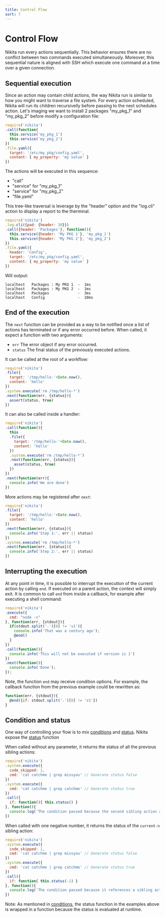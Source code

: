 ```yaml
---
title: Control Flow
sort: 7
---
```


# Control Flow

Nikita run every actions sequentially. This behavior ensures there are no conflict between two commands executed simultaneously. Moreover, this sequential nature is aligned with SSH which execute one command at a time over a given connection.

## Sequential execution

Since an action may contain child actions, the way Nikita run is similar to how you might want to traverse a file system. For every action scheduled, Nikita will run its children recursivelly before passing to the next schedules action. Let's imaging we want to install 2 packages "my_pkg_1" and "my_pkg_2" before modify a configuration file:

```js
require('nikita')
.call(function{
  this.service('my_pkg_1')
  this.service('my_pkg_2')
})
.file.yaml({
  target: '/etc/my_pkg/config.yaml',
  content: { my_property: 'my value' }
})
```

The actions will be executed in this sequence:

* "call"
* "service" for "my_pkg_1"
* "service" for "my_pkg_2"
* "file.yaml"

This tree-like traversal is leverage by the "header" option and the "log.cli" action to display a report to the therminal.

```js
require('nikita')
.log.cli({pad: {header: 20}})
.call({header: 'Packages'}, function(){
  this.service({header: 'My PKG 1'}, 'my_pkg_1')
  this.service({header: 'My PKG 2'}, 'my_pkg_2')
})
.file.yaml({
  header: 'Config',
  target: '/etc/my_pkg/config.yaml',
  content: { my_property: 'my value' }
})
```

Will output:

```
localhost   Packages : My PKG 1  -  1ms
localhost   Packages : My PKG 2  -  1ms
localhost   Packages             -  3ms
localhost   Config               -  10ms
```

## End of the execution

The `next` function can be provided as a way to be notified once a list of actions has terminated or if any error occurred before. When called, it expect a function with two arguments:

- `err`
  The error object if any error occurred.
- `status`
  The final status of the previously executed actions.

It can be called at the root of a workflow:

```js
require('nikita')
.file({
  target: '/tmp/hello-'+Date.now(),
  content: 'hello'
})
.system.execute('rm /tmp/hello-*')
.next(function(err, {status}){
  assert(status, true)
})
```

It can also be called inside a handler:

```js
require('nikita')
.call(function(){
  this
  .file({
    target: '/tmp/hello-'+Date.now(),
    content: 'hello'
  })
  .system.execute('rm /tmp/hello-*')
  .next(function(err, {status}){
    asset(status, true)
  })
})
.next(function(err){
  console.info('We are done')
})
```

More actions may be registered after `next`:

```js
require('nikita')
.file({
  target: '/tmp/hello-'+Date.now(),
  content: 'hello'
})
.next(function(err, {status}){
  console.info('Step 1:', err || status)
})
.system.execute('rm /tmp/hello-*')
.next(function(err, {status}){
  console.info('Step 2:', err || status)
})
```

## Interrupting the execution

At any point in time, it is possible to interrupt the execution of the current action by calling `end`. If executed on a parent action, the context will simply exit. It is common to call `end` from inside a callback, for example after executing a shell command:

```js
require('nikita')
.execute({
  cmd: "node -v"
}, function(err, {stdout}){
  if(stdout.split('.')[0] != 'v1'){
    console.info('That was a century ago');
    @end()
  }
})
.call(function(){
  console.info('This will not be executed if version is 1')
})
.next(function(){
  console.info('Done');
});
```

Note, the function `end` may receive condition options. For example, the callback function from the previous example could be rewritten as:

```js
function(err, {stdout}){
  @end({if: stdout.split('.')[0] != 'v1'})
}
```

## Condition and status

One way of controlling your flow is to mix [conditions](/usages/conditions) and [status](/usages/status).
Nikita expose the [status](/usages/status) function

When called without any parameter, it returns the status of all the previous sibling actions:

```js
require('nikita')
.system.execute({
  code_skipped: 1,
  cmd: 'cat catchme | grep missyou' // Generate status false
})
.system.execute({
  cmd: 'cat catchme | grep catchme' // Generate status true
})
.call({
  if: function(){ this.status() }
}, function(){
  console.log('The condition passed because the second sibling action activate the status')
})
```
  
When called with one negative number, it returns the status of the `current-n` sibling action:

```js
require('nikita')
.system.execute({
  code_skipped: 1,
  cmd: 'cat catchme | grep missyou' // Generate status false
})
.system.execute({
  cmd: 'cat catchme | grep catchme' // Generate status true
})
.call({
  if: function{ this.status(-1) }
}, function(){
  console.log('The condition passed because it references a sibling action which activates the status')
})
```

Note: As mentioned in [conditions](/usages/conditions), the status function in the examples above is wrapped in a function because the status is evaluated at runtime.
